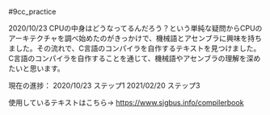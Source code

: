 #9cc_practice

2020/10/23
CPUの中身はどうなってるんだろう？という単純な疑問からCPUのアーキテクチャを調べ始めたのがきっかけで、機械語とアセンブラに興味を持ちました。その流れで、C言語のコンパイラを自作するテキストを見つけました。C言語のコンパイラを自作することを通じて、機械語やアセンブラの理解を深めたいと思います。


現在の進捗：
2020/10/23 ステップ1 
2021/02/20 ステップ3

使用しているテキストはこちら→ https://www.sigbus.info/compilerbook
